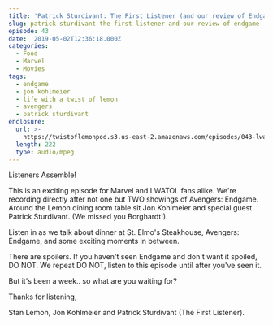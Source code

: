 ```yaml
---
title: 'Patrick Sturdivant: The First Listener (and our review of Endgame)'
slug: patrick-sturdivant-the-first-listener-and-our-review-of-endgame
episode: 43
date: '2019-05-02T12:36:18.000Z'
categories:
  - Food
  - Marvel
  - Movies
tags:
  - endgame
  - jon kohlmeier
  - life with a twist of lemon
  - avengers
  - patrick sturdivant
enclosure:
  url: >-
    https://twistoflemonpod.s3.us-east-2.amazonaws.com/episodes/043-lwatol-20190502.mp3
  length: 222
  type: audio/mpeg
---
```


Listeners Assemble!

This is an exciting episode for Marvel and LWATOL fans alike. We're recording directly after not one but TWO showings of Avengers: Endgame. Around the Lemon dining room table sit Jon Kohlmeier and special guest Patrick Sturdivant. (We missed you Borghardt!).

Listen in as we talk about dinner at St. Elmo's Steakhouse, Avengers: Endgame, and some exciting moments in between.

There are spoilers. If you haven't seen Endgame and don't want it spoiled, DO NOT. We repeat DO NOT, listen to this episode until after you've seen it.

But it's been a week.. so what are you waiting for?

Thanks for listening,

Stan Lemon, Jon Kohlmeier and Patrick Sturdivant (The First Listener).

